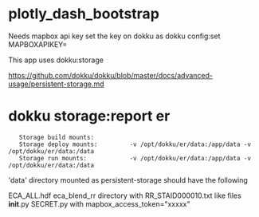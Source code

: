 # plotly_dash_bootstrap

Needs mapbox api key set the key on dokku as
 dokku config:set <appname> MAPBOXAPIKEY=<key>
 
 
This app uses dokku:storage 

https://github.com/dokku/dokku/blob/master/docs/advanced-usage/persistent-storage.md
# dokku storage:report er
       Storage build mounts:
       Storage deploy mounts:         -v /opt/dokku/er/data:/app/data -v /opt/dokku/er/data:/data
       Storage run mounts:            -v /opt/dokku/er/data:/app/data -v /opt/dokku/er/data:/data


'data' directory mounted as persistent-storage should have the following

ECA_ALL.hdf
eca_blend_rr directory with RR_STAID000010.txt like files
__init__.py
SECRET.py with mapbox_access_token="xxxxx"